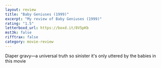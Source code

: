 ```yaml
---
layout: review
title: "Baby Geniuses (1999)"
excerpt: "My review of Baby Geniuses (1999)"
rating: "1.5"
letterboxd_url: https://boxd.it/8V5pKb
mst3k: false
rifftrax: false
category: movie-review
---
```


Diaper gravy—a universal truth so sinister it's only uttered by the babies in this movie
